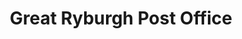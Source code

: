 ---
title: "Great Ryburgh Post Office"
url: /fakenham/great-ryburgh-post-office/
shop: convenience
---
